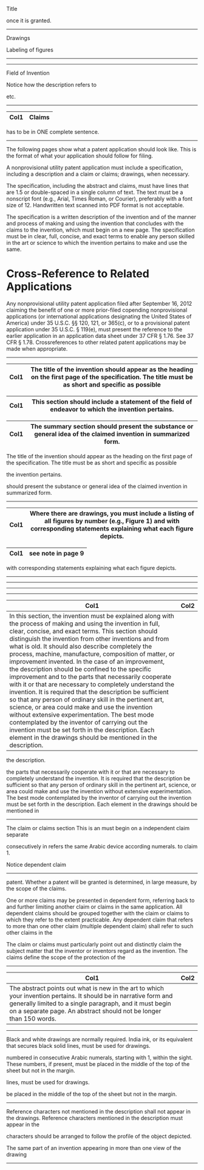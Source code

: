 Title


once it is granted.


-----

Drawings


Labeling of figures


-----

-----

Field of Invention

Notice how
the
description
refers to


etc.


-----

|Col1|Claims|
|---|---|


has to be in
ONE
complete
sentence.


-----

The following pages show what a patent application should look like. This is the format
of what your application should follow for filing.

A nonprovisional utility patent application must include a specification, including a description
and a claim or claims; drawings, when necessary.

The specification, including the abstract and claims, must have lines that are 1.5 or double-spaced
in a single column of text. The text must be a nonscript font (e.g., Arial, Times Roman, or
Courier), preferably with a font size of 12. Handwritten text scanned into PDF format is not
acceptable.

The specification is a written description of the invention and of the manner and process of
making and using the invention that concludes with the claims to the invention, which must begin
on a new page. The specification must be in clear, full, concise, and exact terms to enable any
person skilled in the art or science to which the invention pertains to make and use the same.

# Cross-Reference to Related Applications
Any nonprovisional utility patent application filed after September 16, 2012 claiming the benefit
of one or more prior-filed copending nonprovisional applications (or international applications
designating the United States of America) under 35 U.S.C. §§ 120, 121, or 365(c), or to a
provisional patent application under 35 U.S.C. § 119(e), must present the reference to the earlier
application in an application data sheet under 37 CFR § 1.76. See 37 CFR § 1.78. Crossreferences to other related patent applications may be made when appropriate.


-----

|Col1|The title of the invention should appear as the heading on the first page of the specification. The title must be as short and specific as possible|
|---|---|

|Col1|This section should include a statement of the field of endeavor to which the invention pertains.|
|---|---|

|Col1|The summary section should present the substance or general idea of the claimed invention in summarized form.|
|---|---|


The title of the invention should appear as the heading
on the first page of the specification. The title must be
as short and specific as possible


the invention
pertains.


should present the
substance or general
idea of the claimed
invention in
summarized form.


-----

|Col1|Where there are drawings, you must include a listing of all figures by number (e.g., Figure 1) and with corresponding statements explaining what each figure depicts.|
|---|---|

|Col1|see note in page 9|
|---|---|


with corresponding
statements explaining
what each figure
depicts.


-----

-----

-----

-----

|Col1|Col2|
|---|---|
|In this section, the invention must be explained along with the process of making and using the invention in full, clear, concise, and exact terms. This section should distinguish the invention from other inventions and from what is old. It should also describe completely the process, machine, manufacture, composition of matter, or improvement invented. In the case of an improvement, the description should be confined to the specific improvement and to the parts that necessarily cooperate with it or that are necessary to completely understand the invention. It is required that the description be sufficient so that any person of ordinary skill in the pertinent art, science, or area could make and use the invention without extensive experimentation. The best mode contemplated by the inventor of carrying out the invention must be set forth in the description. Each element in the drawings should be mentioned in the description.||


the description.


the parts that necessarily cooperate with it or that are necessary to completely understand the
invention.
It is required that the description be sufficient so that any person of ordinary skill in the
pertinent art, science, or area could make and use the invention without extensive
experimentation. The best mode contemplated by the inventor of carrying out the invention
must be set forth in the description. Each element in the drawings should be mentioned in


-----

The claim or
claims section This is an
must begin on a independent claim
separate


consecutively in refers the same
Arabic device according
numerals. to claim 1.

Notice
dependent claim


-----

patent. Whether a patent will be granted is determined, in large measure, by the scope of the claims.

One or more claims may be presented in dependent form, referring back to and further limiting
another claim or claims in the same application. All dependent claims should be grouped together
with the claim or claims to which they refer to the extent practicable. Any dependent claim that refers
to more than one other claim (multiple dependent claim) shall refer to such other claims in the


The claim or claims must particularly point out and distinctly claim the subject matter that the
inventor or inventors regard as the invention. The claims define the scope of the protection of the


-----

|Col1|Col2|
|---|---|
|The abstract points out what is new in the art to which your invention pertains. It should be in narrative form and generally limited to a single paragraph, and it must begin on a separate page. An abstract should not be longer than 150 words.||


-----

Black and white drawings are
normally required. India ink, or its
equivalent that secures black solid
lines, must be used for drawings.


numbered in consecutive Arabic
numerals, starting with 1, within the
sight. These numbers, if present, must
be placed in the middle of the top of
the sheet but not in the margin.


lines, must be used for drawings.

be placed in the middle of the top of
the sheet but not in the margin.


-----

Reference characters not mentioned in the description shall not appear in the
drawings. Reference characters mentioned in the description must appear in the


characters should be arranged to follow the profile of the object depicted.

The same part of an invention appearing in more than one view of the drawing


-----

